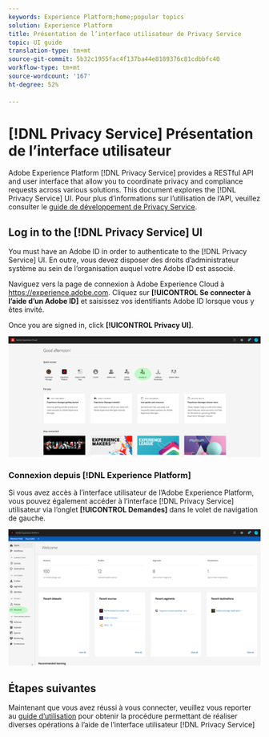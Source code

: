 ```yaml
---
keywords: Experience Platform;home;popular topics
solution: Experience Platform
title: Présentation de l’interface utilisateur de Privacy Service
topic: UI guide
translation-type: tm+mt
source-git-commit: 5b32c1955fac4f137ba44e8189376c81cdbbfc40
workflow-type: tm+mt
source-wordcount: '167'
ht-degree: 52%

---
```



# [!DNL Privacy Service] Présentation de l’interface utilisateur

Adobe Experience Platform [!DNL Privacy Service] provides a RESTful API and user interface that allow you to coordinate privacy and compliance requests across various solutions. This document explores the [!DNL Privacy Service] UI. Pour plus d’informations sur l’utilisation de l’API, veuillez consulter le [guide de développement de Privacy Service](../api/getting-started.md).

## Log in to the [!DNL Privacy Service] UI

You must have an Adobe ID in order to authenticate to the [!DNL Privacy Service] UI. En outre, vous devez disposer des droits d’administrateur système au sein de l’organisation auquel votre Adobe ID est associé.

Naviguez vers la page de connexion à Adobe Experience Cloud à https://experience.adobe.com. Cliquez sur **[!UICONTROL Se connecter à l’aide d’un Adobe ID]** et saisissez vos identifiants Adobe ID lorsque vous y êtes invité.

Once you are signed in, click **[!UICONTROL Privacy UI]**.

![](../images/ui-overview/quick-access.png)

### Connexion depuis [!DNL Experience Platform]

Si vous avez accès à l’interface utilisateur de l’Adobe Experience Platform, vous pouvez également accéder à l’interface [!DNL Privacy Service] utilisateur via l’onglet **[!UICONTROL Demandes]** dans le volet de navigation de gauche.

![](../images/ui-overview/platform.png)

## Étapes suivantes

Maintenant que vous avez réussi à vous connecter, veuillez vous reporter au [guide d’utilisation](user-guide.md) pour obtenir la procédure permettant de réaliser diverses opérations à l’aide de l’interface utilisateur [!DNL Privacy Service]